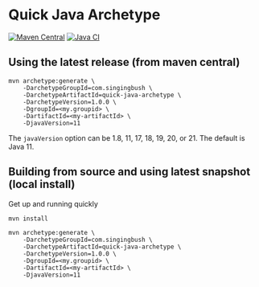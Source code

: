 Quick Java Archetype
====================

[![Maven Central](https://img.shields.io/maven-central/v/com.singingbush/quick-java-archetype.svg?label=Maven%20Central)](https://search.maven.org/search?q=g:%22com.singingbush%22%20AND%20a:%22quick-java-archetype%22) [![Java CI](https://github.com/SingingBush/quick-java-archetype/actions/workflows/maven.yml/badge.svg)](https://github.com/SingingBush/quick-java-archetype/actions/workflows/maven.yml)


## Using the latest release (from maven central)

```text
mvn archetype:generate \
    -DarchetypeGroupId=com.singingbush \
    -DarchetypeArtifactId=quick-java-archetype \
    -DarchetypeVersion=1.0.0 \
    -DgroupId=<my.groupid> \
    -DartifactId=<my-artifactId> \
    -DjavaVersion=11
```

The `javaVersion` option can be 1.8, 11, 17, 18, 19, 20, or 21. The default is Java 11.

## Building from source and using latest snapshot (local install)
Get up and running quickly

```text
mvn install
```

```text
mvn archetype:generate \
    -DarchetypeGroupId=com.singingbush \
    -DarchetypeArtifactId=quick-java-archetype \
    -DarchetypeVersion=1.0.0 \
    -DgroupId=<my.groupid> \
    -DartifactId=<my-artifactId> \
    -DjavaVersion=11
```

